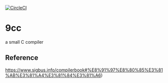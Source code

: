 [![CircleCI](https://circleci.com/gh/donkomura/Donko9cc.svg?style=svg)](https://circleci.com/gh/donkomura/Donko9cc)

# 9cc

a small C compiler 

## Reference
https://www.sigbus.info/compilerbook#%E8%91%97%E8%80%85%E3%81%AB%E3%81%A4%E3%81%84%E3%81%A6)
